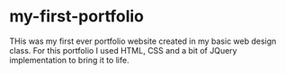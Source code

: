 # my-first-portfolio

THis was my first ever portfolio website created in my basic web design class. For this portfolio I used HTML, CSS and a bit of JQuery implementation to bring it to life.  
